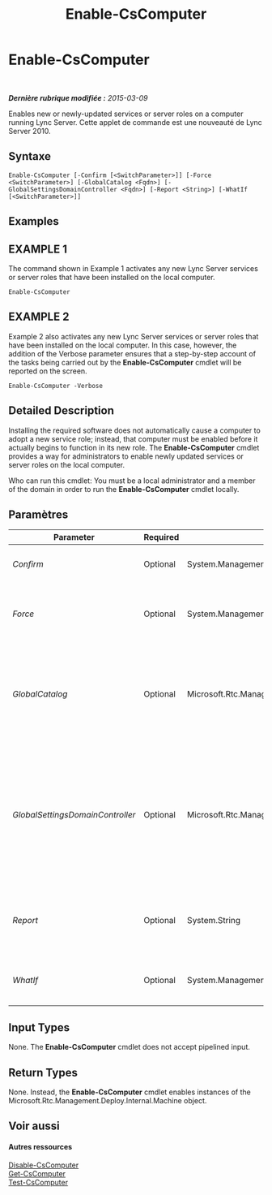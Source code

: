 ﻿---
title: Enable-CsComputer
TOCTitle: Enable-CsComputer
ms:assetid: ac014030-4cd0-4503-b70e-12ab5b0ec34b
ms:mtpsurl: https://technet.microsoft.com/fr-fr/library/Gg412815(v=OCS.15)
ms:contentKeyID: 49298493
ms.date: 05/20/2016
mtps_version: v=OCS.15
ms.translationtype: HT
---

# Enable-CsComputer

 

_**Dernière rubrique modifiée :** 2015-03-09_

Enables new or newly-updated services or server roles on a computer running Lync Server. Cette applet de commande est une nouveauté de Lync Server 2010.

## Syntaxe

    Enable-CsComputer [-Confirm [<SwitchParameter>]] [-Force <SwitchParameter>] [-GlobalCatalog <Fqdn>] [-GlobalSettingsDomainController <Fqdn>] [-Report <String>] [-WhatIf [<SwitchParameter>]]

## Examples

## EXAMPLE 1

The command shown in Example 1 activates any new Lync Server services or server roles that have been installed on the local computer.

    Enable-CsComputer

## EXAMPLE 2

Example 2 also activates any new Lync Server services or server roles that have been installed on the local computer. In this case, however, the addition of the Verbose parameter ensures that a step-by-step account of the tasks being carried out by the **Enable-CsComputer** cmdlet will be reported on the screen.

    Enable-CsComputer -Verbose

## Detailed Description

Installing the required software does not automatically cause a computer to adopt a new service role; instead, that computer must be enabled before it actually begins to function in its new role. The **Enable-CsComputer** cmdlet provides a way for administrators to enable newly updated services or server roles on the local computer.

Who can run this cmdlet: You must be a local administrator and a member of the domain in order to run the **Enable-CsComputer** cmdlet locally.

## Paramètres


<table>
<colgroup>
<col style="width: 25%" />
<col style="width: 25%" />
<col style="width: 25%" />
<col style="width: 25%" />
</colgroup>
<thead>
<tr class="header">
<th>Parameter</th>
<th>Required</th>
<th>Type</th>
<th>Description</th>
</tr>
</thead>
<tbody>
<tr class="odd">
<td><p><em>Confirm</em></p></td>
<td><p>Optional</p></td>
<td><p>System.Management.Automation.SwitchParameter</p></td>
<td><p>Vous demande confirmation avant d’exécuter la commande.</p></td>
</tr>
<tr class="even">
<td><p><em>Force</em></p></td>
<td><p>Optional</p></td>
<td><p>System.Management.Automation.SwitchParameter</p></td>
<td><p>Suppresses the display of any non-fatal error message that might occur when running the command.</p></td>
</tr>
<tr class="odd">
<td><p><em>GlobalCatalog</em></p></td>
<td><p>Optional</p></td>
<td><p>Microsoft.Rtc.Management.Deploy.Fqdn</p></td>
<td><p>Fully qualified domain name (FQDN) of a global catalog server in your domain. This parameter is not required if you are running the <strong>Enable-CsComputer</strong> cmdlet on a computer with an account in your domain.</p></td>
</tr>
<tr class="even">
<td><p><em>GlobalSettingsDomainController</em></p></td>
<td><p>Optional</p></td>
<td><p>Microsoft.Rtc.Management.Deploy.Fqdn</p></td>
<td><p>FQDN of a domain controller where global settings are stored. If global settings are stored in the System container in Active Directory, then this parameter must point to the root domain controller. If global settings are stored in the Configuration container, then any domain controller can be used and this parameter can be omitted.</p></td>
</tr>
<tr class="odd">
<td><p><em>Report</em></p></td>
<td><p>Optional</p></td>
<td><p>System.String</p></td>
<td><p>Enables you to specify a file path for the log file created when the cmdlet runs. For example: -Report &quot;C:\Logs\EnableComputer.html&quot;</p></td>
</tr>
<tr class="even">
<td><p><em>WhatIf</em></p></td>
<td><p>Optional</p></td>
<td><p>System.Management.Automation.SwitchParameter</p></td>
<td><p>Décrit ce qui se passe si vous exécutez la commande sans l’exécuter réellement.</p></td>
</tr>
</tbody>
</table>


## Input Types

None. The **Enable-CsComputer** cmdlet does not accept pipelined input.

## Return Types

None. Instead, the **Enable-CsComputer** cmdlet enables instances of the Microsoft.Rtc.Management.Deploy.Internal.Machine object.

## Voir aussi

#### Autres ressources

[Disable-CsComputer](disable-cscomputer.md)  
[Get-CsComputer](get-cscomputer.md)  
[Test-CsComputer](test-cscomputer.md)

